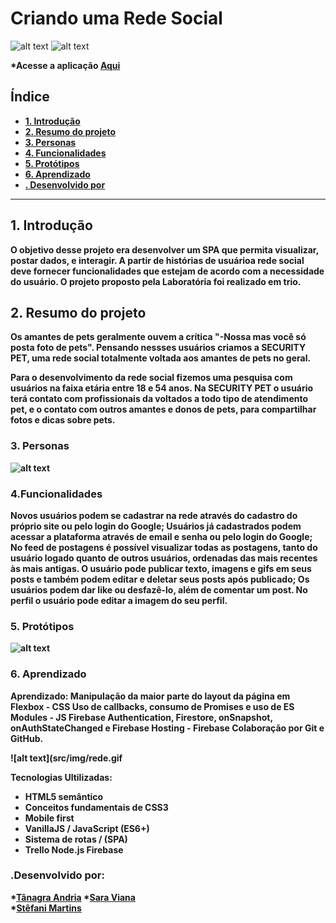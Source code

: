 # Criando uma Rede Social
![alt text](src/img/security.png)
![alt text](src/img/mockupRedeSocial.jpg)

<b> *Acesse a aplicação [Aqui](https://rede-social-85909.web.app/) 

## Índice

- [1. Introdução](#1-introdução)
- [2. Resumo do projeto](#2-resumo-do-projeto)
- [3. Personas](#3-personas)
- [4. Funcionalidades](#4-funcionalidades)
- [5. Protótipos](#5-protótipos)
- [6. Aprendizado](#4-aprendizado)
- [. Desenvolvido por](#-desenvolvido-por)

---

## 1. Introdução

O objetivo desse projeto era desenvolver um SPA que permita visualizar, postar dados, e interagir.
A partir de histórias de usuárioa rede social deve fornecer funcionalidades que estejam de acordo com a necessidade do usuário. O projeto proposto pela Laboratória foi realizado em trio.

## 2. Resumo do projeto

Os amantes de pets geralmente ouvem a crítica "-Nossa mas você só posta foto de pets".
Pensando nessses usuários criamos a SECURITY PET, uma rede social totalmente voltada aos amantes de pets no geral.

Para o desenvolvimento da rede social fizemos uma pesquisa com usuários na faixa etária entre 18 e 54 anos.
Na SECURITY PET o usuário terá contato com profissionais da voltados a todo tipo de atendimento pet, e o contato com outros amantes e donos de pets, para compartilhar fotos e dicas sobre pets.

### 3. Personas
![alt text](src/img/personas.png)

### 4.Funcionalidades
Novos usuários podem se cadastrar na rede através do cadastro do próprio site ou pelo login do Google;
Usuários já cadastrados podem acessar a plataforma através de email e senha ou pelo login do Google;
No feed de postagens é possível visualizar todas as postagens, tanto do usuário logado quanto de outros usuários, ordenadas das mais recentes às mais antigas. 
O usuário pode publicar texto, imagens e gifs em seus posts e também podem editar e deletar seus posts após publicado;
Os usuários podem dar like ou desfazê-lo, além de comentar um post.
No perfil o usuário pode editar a imagem do seu perfil.

### 5. Protótipos
![alt text](src/img/redesocial.png)

### 6. Aprendizado
Aprendizado:
Manipulação da maior parte do layout da página em Flexbox - CSS
Uso de callbacks, consumo de Promises e uso de ES Modules - JS
Firebase Authentication, Firestore, onSnapshot, onAuthStateChanged e Firebase Hosting - Firebase
Colaboração por Git e GitHub.

![alt text](src/img/rede.gif

Tecnologias Ultilizadas: 

* HTML5 semântico
* Conceitos fundamentais de CSS3
*  Mobile first
* VanillaJS / JavaScript (ES6+)
* Sistema de rotas / (SPA)
 * Trello
 Node.js
 Firebase

### .Desenvolvido por:
*[Tânagra Andria](https://github.com/TanagraAndria)
*[Sara Viana](https://github.com/SaraOhara)  
*[Stêfani Martins](https://github.com/martinstfn)

